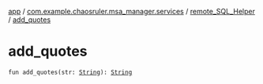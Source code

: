 [app](../../index.md) / [com.example.chaosruler.msa_manager.services](../index.md) / [remote_SQL_Helper](index.md) / [add_quotes](.)

# add_quotes

`fun add_quotes(str: `[`String`](https://kotlinlang.org/api/latest/jvm/stdlib/kotlin/-string/index.html)`): `[`String`](https://kotlinlang.org/api/latest/jvm/stdlib/kotlin/-string/index.html)
